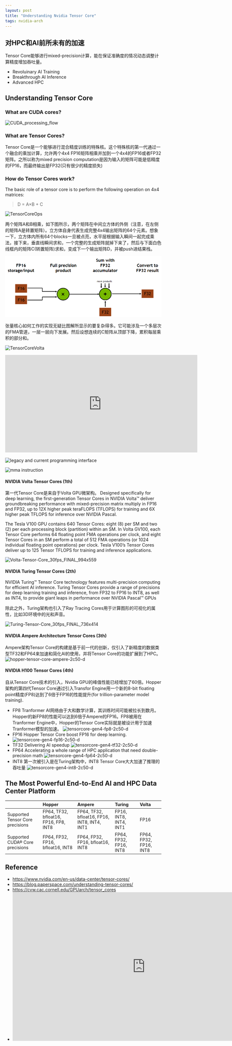 ```yaml
---
layout: post
title: "Understanding Nvidia Tensor Core"
tags: nvidia-arch
---
```


## 对HPC和AI前所未有的加速

Tensor Core能够进行mixed-precision计算，能在保证准确度的情况动态调整计算精度增加吞吐量。

- Revoluinary AI Training
- Breakthrough AI Inference
- Advanced HPC

## Understanding Tensor Core

### What are CUDA cores?

![CUDA_processing_flow](/assets/snip-images/CUDA_processing_flow_(En).png)

### What are Tensor Cores?

Tensor Core是一个能够进行混合精度训练的特殊核。这个特殊核的第一代通过一个融合的乘加计算，允许两个4x4 FP16矩阵相乘并加到一个4x4的FP16或者FP32矩阵。之所以称为mixed precision computation是因为输入的矩阵可能是低精度的FP16，而最终输出是FP32(只有很少的精度损失)

### How do Tensor Cores work?

The basic role of a tensor core is to perform the following operation on 4x4 matrices:
> D = A×B + C

![TensorCoreOps](/assets/snip-images/TensorCoreOps.png)

两个矩阵A和B相乘，如下图所示，两个矩阵在中间立方体的外侧（注意，在左侧的矩阵A是转置矩阵）。立方体自身代表生成完整4x4输出矩阵的64个元素。想象一下，立方体内所有64个blocks一旦被点亮，水平层根据输入瞬间一起完成乘法，接下来，垂直线瞬间求和，一个完整的生成矩阵就掉下来了，然后与下面白色线框内的矩阵C(转置矩阵)求和，变成下一个输出矩阵D，并被push进结果栈。

![matrix multiply](/assets/snip-images/image11.png)

张量核心如何工作的实现无疑比图解所显示的要复杂得多。它可能涉及一个多层次的FMA管道，一层一层向下发展。然后设想连续的C矩阵从顶部下降，累积每层乘积的部分和。

![TensorCoreVolta](/assets/snip-images/TensorCoreVolta.png)

<iframe width="620" height="315" src="https://vdn6.vzuu.com/SD/9bcd01ac-2383-11eb-bb0b-de553f2879c1.mp4?pkey=AAXMPi3g3MLAqMbiW8KkdXyEpSgkT14QXHKR8uFO24IgjOq998rsshjP72Gs1tRi6y4AwA_dha9hLB1hzkaYSqzN&c=avc.0.0&f=mp4&pu=078babd7&bu=078babd7&expiration=1687070400&v=ks6" frameborder="0" allowfullscreen></iframe>

![legacy and current programming interface](/assets/snip-images/2023-05-24_141810.png)

![mma instruction](/assets/snip-images/2023-05-24_142303.png)

#### NVIDIA Volta Tensor Cores (1th)

第一代Tensor Core是来自于Volta GPU微架构。
Designed specifically for deep learning, the first-generation Tensor Cores in NVIDIA Volta™ deliver groundbreaking performance with mixed-precision matrix multiply in FP16 and FP32, up to 12X higher peak teraFLOPS (TFLOPS) for training and 6X higher peak TFLOPS for inference over NVIDIA Pascal.

The Tesla V100 GPU contains 640 Tensor Cores: eight (8) per SM and two (2) per each processing block (partition) within an SM. In Volta GV100, each Tensor Core performs 64 floating point FMA operations per clock, and eight Tensor Cores in an SM perform a total of 512 FMA operations (or 1024 individual floating point operations) per clock. Tesla V100’s Tensor Cores deliver up to 125 Tensor TFLOPS for training and inference applications.

![Volta-Tensor-Core_30fps_FINAL_994x559](/assets/snip-images/Volta-Tensor-Core_30fps_FINAL_994x559.gif)

#### NVIDIA Turing Tensor Cores (2th)

NVIDIA Turing™ Tensor Core technology features multi-precision computing for efficient AI inference. Turing Tensor Cores provide a range of precisions for deep learning training and inference, from FP32 to FP16 to INT8, as well as INT4, to provide giant leaps in performance over NVIDIA Pascal™ GPUs

除此之外，Turing架构也引入了Ray Tracing Cores用于计算图形的可视化的属性，比如3D环境中的光和声音。

![Turing-Tensor-Core_30fps_FINAL_736x414](/assets/snip-images/Turing-Tensor-Core_30fps_FINAL_736x414.gif)

#### NVIDIA Ampere Architecture Tensor Cores (3th)

Ampere架构Tensor Core的构建是基于前一代的创新，仅引入了新精度的数据类型TF32和FP64来加速和简化AI的使用，并将Tensor Core的功能扩展到了HPC。
![hopper-tensor-core-ampere-2c50-d](/assets/snip-images/hopper-tensor-core-ampere-2c50-d.jpg)

#### NVIDIA H100 Tensor Cores (4th)

自从Tensor Core技术的引入，Nvidia GPU的峰值性能已经增加了60倍。Hopper架构的第四代Tensor Core通过引入Transfor Engine用一个新的8-bit floating point精度(FP8)达到了6倍于FP16的性能提升(for trillion-parameter model training).

- FP8
  Tranformer AI网络由于大和数学计算，其训练时间可能被拉长到数月。Hopper的新FP8的性能可以达到6倍于Ampere的FP16。FP8被用在Tranformer Engine中，Hopper的Tensor Core实际就是被设计用于加速Tranformer模型的加速。
  ![tensorcore-gen4-fp8-2c50-d](/assets/snip-images/tensorcore-gen4-fp8-2c50-d.png)
- FP16
  Hopper Tensor Core boost FP16 for deep learning.
  ![tensorcore-gen4-fp16-2c50-d](/assets/snip-images/tensorcore-gen4-fp16-2c50-d.png)
- TF32
  Delivering AI speedup
  ![tensorcore-gen4-tf32-2c50-d](/assets/snip-images/tensorcore-gen4-tf32-2c50-d.png)
- FP64
  Accelerating a whole range of HPC application that need double-precision math
  ![tensorcore-gen4-fp64-2c50-d](/assets/snip-images/tensorcore-gen4-fp64-2c50-d.png)
- INT8
  第一次被引入是在Turing架构中，INT8 Tensor Core大大加速了推理的吞吐量
  ![tensorcore-gen4-int8-2c50-d](/assets/snip-images/tensorcore-gen4-int8-2c50-d.png)

## The Most Powerful End-to-End AI and HPC Data Center Platform

|   |Hopper|Ampere|Turing|Volta|
|:--|:--|:--|:--|:--|
|Supported Tensor Core precisions|FP64, TF32, bfloat16, FP16, FP8, INT8|FP64, TF32, bfloat16, FP16, INT8, INT4, INT1|FP16, INT8, INT4, INT1|FP16|
|Supported CUDA® Core precisions|FP64, FP32, FP16, bfloat16, INT8|FP64, FP32, FP16, bfloat16, INT8|FP64, FP32, FP16, INT8|FP64, FP32, FP16, INT8|

## Reference

- <https://www.nvidia.com/en-us/data-center/tensor-cores/>
- <https://blog.paperspace.com/understanding-tensor-cores/>
- <https://cvw.cac.cornell.edu/GPUarch/tensor_cores>
- <iframe width="853" height="480" src="https://www.youtube.com/embed/xjjN9q2ym6s" title="Analysis of a Tensor Core" frameborder="0" allow="accelerometer; autoplay; clipboard-write; encrypted-media; gyroscope; picture-in-picture; web-share" allowfullscreen></iframe>
